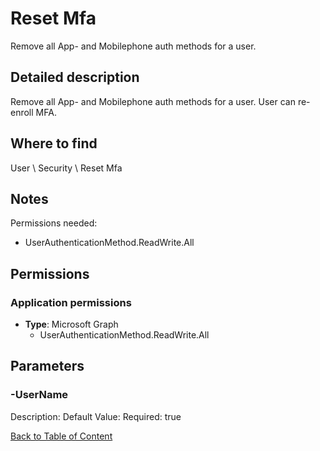 # Reset Mfa

Remove all App- and Mobilephone auth methods for a user.

## Detailed description
Remove all App- and Mobilephone auth methods for a user. User can re-enroll MFA.

## Where to find
User \ Security \ Reset Mfa

## Notes
Permissions needed:
- UserAuthenticationMethod.ReadWrite.All

## Permissions
### Application permissions
- **Type**: Microsoft Graph
  - UserAuthenticationMethod.ReadWrite.All


## Parameters
### -UserName
Description: 
Default Value: 
Required: true


[Back to Table of Content](../../../README.md)

